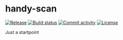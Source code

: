 # handy-scan

[![Release](https://img.shields.io/github/v/release/code-folks/handy-scan)](https://img.shields.io/github/v/release/code-folks/handy-scan)
[![Build status](https://img.shields.io/github/actions/workflow/status/code-folks/handy-scan/main.yml?branch=main)](https://github.com/code-folks/handy-scan/actions/workflows/main.yml?query=branch%3Amain)
[![Commit activity](https://img.shields.io/github/commit-activity/m/code-folks/handy-scan)](https://img.shields.io/github/commit-activity/m/code-folks/handy-scan)
[![License](https://img.shields.io/github/license/code-folks/handy-scan)](https://img.shields.io/github/license/code-folks/handy-scan)

Just a startpoint
